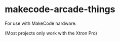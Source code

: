# makecode-arcade-things
For use with MakeCode hardware.

(Most projects only work with the Xtron Pro)
